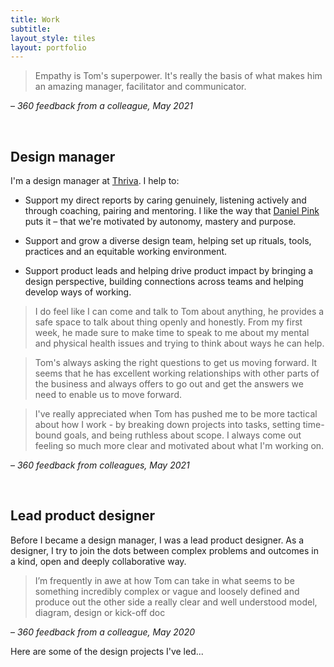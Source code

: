 ```yaml
---
title: Work
subtitle: 
layout_style: tiles
layout: portfolio
---
```


> Empathy is Tom's superpower. It's really the basis of what makes him an amazing manager, facilitator and communicator. 

– *360 feedback from a colleague, May 2021*

<br>


## Design manager ## 

I'm a design manager at [Thriva](https://thriva.co/). I help to:

* Support my direct reports by caring genuinely, listening actively and through coaching, pairing and mentoring. I like the way that [Daniel Pink](https://www.danpink.com/books/drive/) puts it – that we're motivated by autonomy, mastery and purpose. 

* Support and grow a diverse design team, helping set up rituals, tools, practices and an equitable working environment.

* Support product leads and helping drive product impact by bringing a design perspective, building connections across teams and helping develop ways of working.  

>I do feel like I can come and talk to Tom about anything, he provides a safe space to talk about thing openly and honestly. From my first week, he made sure to make time to speak to me about my mental and physical health issues and trying to think about ways he can help.

> Tom's always asking the right questions to get us moving forward. It seems that he has excellent working relationships with other parts of the business and always offers to go out and get the answers we need to enable us to move forward. 

> I've really appreciated when Tom has pushed me to be more tactical about how I work - by breaking down projects into tasks, setting time-bound goals, and being ruthless about scope. I always come out feeling so much more clear and motivated about what I'm working on.

– *360 feedback from colleagues, May 2021*

<br>



## Lead product designer

Before I became a design manager, I was a lead product designer. As a designer, I try to join the dots between complex problems and outcomes in a kind, open and deeply collaborative way. 

> I’m frequently in awe at how Tom can take in what seems to be something incredibly complex or vague and loosely defined and produce out the other side a really clear and well understood model, diagram, design or kick-off doc

– *360 feedback from a colleague, May 2020*

Here are some of the design projects I've led...

